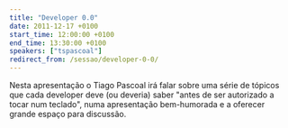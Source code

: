 ```yaml
---
title: "Developer 0.0"
date: 2011-12-17 +0100
start_time: 12:00:00 +0100
end_time: 13:30:00 +0100
speakers: ["tspascoal"]
redirect_from: /sessao/developer-0-0/
---
```

Nesta apresentação o Tiago Pascoal irá falar sobre uma série de tópicos que cada developer deve (ou deveria) saber "antes de ser autorizado a tocar num teclado", numa apresentação bem-humorada e a oferecer grande espaço para discussão.


